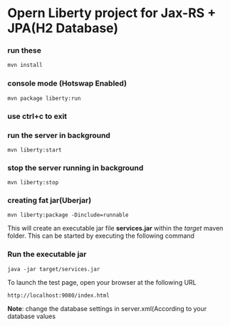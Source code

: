 # Opern Liberty project for Jax-RS + JPA(H2 Database)

### run these
```bash
mvn install 
```

### console mode (Hotswap Enabled)

```
mvn package liberty:run
```

### use ctrl+c to exit

### run the server in background

```
mvn liberty:start
```

### stop the server running in background
```
mvn liberty:stop 
```

### creating fat jar(Uberjar)
```
mvn liberty:package -Dinclude=runnable 
```

This will create an executable jar file **services.jar** within the _target_ maven folder. This can be started by executing the following command

### Run the executable jar
```
java -jar target/services.jar
```

To launch the test page, open your browser at the following URL

    http://localhost:9080/index.html

**Note**: 
 change the database settings in server.xml(According to your database values















